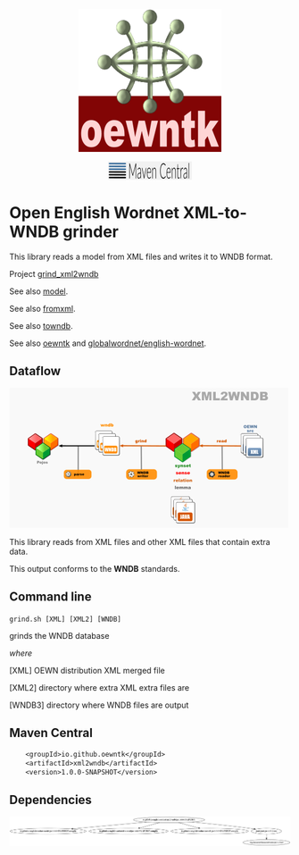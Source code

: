 <p align="center">
<img width="256" height="256" src="images/oewntk.png" alt="OEWNTK">
</p>
<p align="center">
<img width="150"src="images/mavencentral.png" alt="MavenCentral">
</p>

# Open English Wordnet XML-to-WNDB grinder

This library reads a model from XML files and writes it to WNDB format.

Project [grind_xml2wndb](https://github.com/oewntk/grind_xml2wndb)

See also [model](https://github.com/oewntk/model/blob/master/README.md).

See also [fromxml](https://github.com/oewntk/fromxml/blob/master/README.md).

See also [towndb](https://github.com/oewntk/towndb/blob/master/README.md).

See also [oewntk](https://github.com/oewntk) and [globalwordnet/english-wordnet](https://github.com/globalwordnet/english-wordnet).

## Dataflow

![Dataflow](images/dataflow_xml2wndb.png  "Dataflow")

This library reads from XML files and other XML files that contain extra data.

This output conforms to the **WNDB** standards.

## Command line

`grind.sh [XML] [XML2] [WNDB]`

grinds the WNDB database

*where*

[XML] OEWN distribution XML merged file

[XML2] directory where extra XML extra files are

[WNDB3] directory where WNDB files are output

## Maven Central

		<groupId>io.github.oewntk</groupId>
		<artifactId>xml2wndb</artifactId>
		<version>1.0.0-SNAPSHOT</version>

## Dependencies

![Dependencies](images/grind-xml2wndb.png  "Dataflow")
